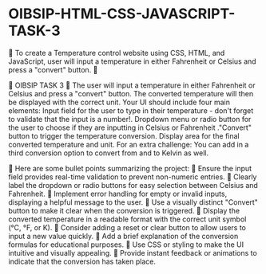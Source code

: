 # OIBSIP-HTML-CSS-JAVASCRIPT-TASK-3
🚀 To create a Temperature control website using CSS, HTML, and JavaScript, user will input a temperature in either Fahrenheit or Celsius and press a "convert" button. 🚀 

🌟 OIBSIP TASK 3 🌟 
The user will input a temperature in either Fahrenheit or Celsius and press a "convert" button. The converted temperature will then be displayed with the correct unit. Your UI should include four main elements: Input field for the user to type in their temperature - don't forget to validate that the input is a number!. Dropdown menu or radio button for the user to choose if they are inputting in Celsius or Fahrenheit ."Convert" button to trigger the temperature conversion. Display area for the final converted temperature and unit. For an extra challenge: You can add in a third conversion option to convert from and to Kelvin as well.

🚀 Here are some bullet points summarizing the project:
🔹 Ensure the input field provides real-time validation to prevent non-numeric entries.
🔹 Clearly label the dropdown or radio buttons for easy selection between Celsius and Fahrenheit.
🔹 Implement error handling for empty or invalid inputs, displaying a helpful message to the user.
🔹 Use a visually distinct "Convert" button to make it clear when the conversion is triggered.
🔹 Display the converted temperature in a readable format with the correct unit symbol (°C, °F, or K).
🔹 Consider adding a reset or clear button to allow users to input a new value quickly.
🔹 Add a brief explanation of the conversion formulas for educational purposes.
🔹 Use CSS or styling to make the UI intuitive and visually appealing.
🔹 Provide instant feedback or animations to indicate that the conversion has taken place.
